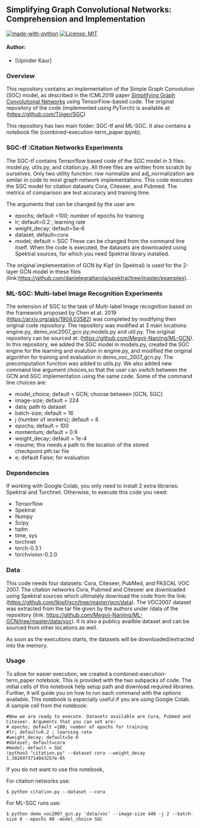 ## Simplifying Graph Convolutional Networks: Comprehension and Implementation

[![made-with-python](https://img.shields.io/badge/Made%20with-Python-red.svg)](#python)
[![License: MIT](https://img.shields.io/badge/License-MIT-yellow.svg)](https://opensource.org/licenses/MIT) 

#### Author: 
* [Upinder Kaur]


### Overview
This repository contains an implementation of the Simple Graph Convolution (SGC) model, as described in the ICML2019 paper [Simplifying Graph Convolutional Networks](https://arxiv.org/abs/1902.07153) using TensorFlow-based code. The original repository of the code (implemented using PyTorch) is available at:
(https://github.com/Tiiiger/SGC)

This repository has two main folder: SGC-tf and ML-SGC. It also contains a notebook file (combined-execution-term_paper.ipynb). 

### SGC-tf :Citation Networks Experiments
The SGC-tf contains Tensorflow based code of the SGC model in 3 files: model.py, utils.py, and citation.py. All three files are written from scratch by ourselves.
Only two utility function: row normalize and adj_normalization are similar in code to most graph network implementations. This code executes
the SGC model for citation datasets Cora, Citeseer, and Pubmed. The metrics of comparison are test accuracy and training time.

The arguments that can be changed by the user are: 
- epochs; default =100; number of epochs for training
- lr; default=0.2 ; learning rate
- weight_decay; default=5e-6
- dataset; default=cora
- model; default = SGC
These can be changed from the command line itself. When the code is executed, the datasets are downloaded using Spektral sources, for which you need Spektral
library installed. 

The original implementation of GCN by Kipf (in Spektral) is used for the 2-layer GCN model in these files
(link:https://github.com/danielegrattarola/spektral/tree/master/examples). 

### ML-SGC: Multi-label Image Recognition Experiments
The extension of SGC to the task of Multi-label Image recognition based on the framework proposed by Chen et at. 2019 (https://arxiv.org/abs/1904.03582)
was completed by modifying their original code repository. The repository was modified at 3 main locations: engine.py, demo_voc2007_gcn.py,models.py and util.py.
The original repository can be sourced at: (https://github.com/Megvii-Nanjing/ML-GCN). In this repository, we added the SGC model in models.py, created the
SGC engine for the learning and evalution in engine.py, and modified the original algorithm for training and evaluation in demo_voc_2007_gcn.py. The precomputation
function was added to utils.py. We also added new command line argument choices,so that the user can switch between the GCN and SGC implementation using the
same code. Some of the command line choices are:
- model_choice; default = GCN; choose between [GCN, SGC]
- image-size; default = 224
- data; path to dataset
- batch-size; default = 16
- j (number of workers); default = 8
- epochs; default = 100
- momentum; default = 0.9
- weight_decay; default = 1e-4
- resume; this needs a path to the location of the stored checkpoint.pth.tar file
- e; default False; for evaluation


### Dependencies
If working with Google Colab, you only need to install 2 extra libraries: Spektral and Torchnet. 
Otherwise, to execute this code you need:
- Tensorflow
- Spektral
- Numpy
- Scipy
- tqdm
- time, sys
- torchnet
- torch-0.3.1
- torchvision-0.2.0


### Data
This code needs four datasets: Cora, Citeseer, PubMed, and PASCAL VOC 2007. The citation networks Cora, Pubmed and Citeseer are downloaded using
Spektral sources which ultimately download the code from the link: (https://github.com/tkipf/gcn/tree/master/gcn/data). 
The VOC2007 dataset was extracted from the tar file given by the authors under /data of the repository
(link: https://github.com/Megvii-Nanjing/ML-GCN/tree/master/data/voc). It is also a publicy availble dataset and can be sourced
from other locations as well.

As soon as the executions starts, the datasets will be downloaded/extracted into the memory.

### Usage
To allow for easier execution, we created a combined-execution-term_paper notebook. This is provided with the two subpacks of code. 
The initial cells of this notebook help setup path and download required libraries. 
Further, it will guide you on how to run each command with the options available. This notebook is especially useful if you are using
Google Colab.
A sample cell from the notebook:
```
#Now we are ready to execute. Datasets available are Cora, Pubmed and Citeseer. Arguments that you can set are:
# epochs; default =100; number of epochs for training
#lr; default=0.2 ; learning rate
#weight_decay; default=5e-6
#dataset; default=cora
#model; default = SGC
!python3 "citation.py" --dataset cora --weight_decay 1.3026973714043257e-05
```
If you do not want to use this notebook, 

For citation networks use:
```
$ python citation.py --dataset --cora
```
For ML-SGC runs use:
```
$ python demo_voc2007_gcn.py 'data/voc' --image-size 448 -j 2 --batch-size 8 --epochs 40 -model_choice SGC 
```



